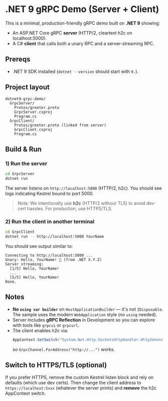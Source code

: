 # .NET 9 gRPC Demo (Server + Client)

This is a minimal, production-friendly gRPC demo built on **.NET 9** showing:
- An ASP.NET Core gRPC **server** (HTTP/2, cleartext h2c on localhost:5000).
- A C# **client** that calls both a unary RPC and a server-streaming RPC.

## Prereqs
- .NET 9 SDK installed (`dotnet --version` should start with `9.`).

## Project layout
```
dotnet9-grpc-demo/
  GrpcServer/
    Protos/greeter.proto
    GrpcServer.csproj
    Program.cs
  GrpcClient/
    Protos/greeter.proto (linked from server)
    GrpcClient.csproj
    Program.cs
```

## Build & Run

### 1) Run the server
```bash
cd GrpcServer
dotnet run
```
The server listens on `http://localhost:5000` (HTTP/2, h2c). You should see logs indicating Kestrel bound to port 5000.

> Note: We intentionally use **h2c** (HTTP/2 without TLS) to avoid dev-cert hassles. For production, use HTTPS/TLS.

### 2) Run the client in another terminal
```bash
cd GrpcClient
dotnet run -- http://localhost:5000 YourName
```
You should see output similar to:
```
Connecting to http://localhost:5000 ...
Unary: Hello, YourName! 👋 (from .NET X.Y.Z)
Server streaming:
  [1/5] Hello, YourName!
  ...
  [5/5] Hello, YourName!
Done.
```

## Notes
- **No `using var builder`** on `HostApplicationBuilder` — it's not `IDisposable`. The sample uses the modern `WebApplication` style (no `using` needed).
- Server includes **gRPC Reflection** in Development so you can explore with tools like `grpcui` or `grpcurl`.
- The client enables h2c via:
  ```csharp
  AppContext.SetSwitch("System.Net.Http.SocketsHttpHandler.Http2UnencryptedSupport", true);
  ```
  so `GrpcChannel.ForAddress("http://...")` works.

## Switch to HTTPS/TLS (optional)
If you prefer HTTPS, remove the custom Kestrel listen block and rely on defaults (which use dev certs). Then change the client address to `https://localhost:5xxx` (whatever the server prints) and **remove** the h2c AppContext switch.
